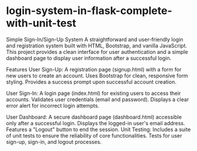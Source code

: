 # login-system-in-flask-complete-with-unit-test
Simple Sign-In/Sign-Up System A straightforward and user-friendly login and registration system built with HTML, Bootstrap, and vanilla JavaScript. 
This project provides a clean interface for user authentication and a simple dashboard page to display user information after a successful login.  

Features User Sign-Up: A registration page (signup.html) with a form for new users to create an account.  Uses Bootstrap for clean, responsive form styling.  Provides a success prompt upon successful account creation. 

User Sign-In: A login page (index.html) for existing users to access their accounts.  Validates user credentials (email and password).  Displays a clear error alert for incorrect login attempts.

User Dashboard: A secure dashboard page (dashboard.html) accessible only after a successful login.  Displays the logged-in user's email address.  Features a "Logout" button to end the session.  Unit Testing: Includes a suite of unit tests to ensure the reliability of core functionalities.  Tests for user sign-up, sign-in, and logout processes.
